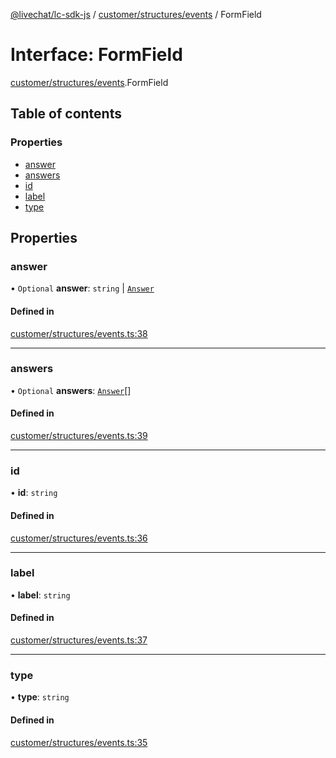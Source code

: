 [@livechat/lc-sdk-js](../README.md) / [customer/structures/events](../modules/customer_structures_events.md) / FormField

# Interface: FormField

[customer/structures/events](../modules/customer_structures_events.md).FormField

## Table of contents

### Properties

- [answer](customer_structures_events.FormField.md#answer)
- [answers](customer_structures_events.FormField.md#answers)
- [id](customer_structures_events.FormField.md#id)
- [label](customer_structures_events.FormField.md#label)
- [type](customer_structures_events.FormField.md#type)

## Properties

### answer

• `Optional` **answer**: `string` \| [`Answer`](customer_structures_events.Answer.md)

#### Defined in

[customer/structures/events.ts:38](https://github.com/livechat/lc-sdk-js/blob/5f5afdd/src/customer/structures/events.ts#L38)

___

### answers

• `Optional` **answers**: [`Answer`](customer_structures_events.Answer.md)[]

#### Defined in

[customer/structures/events.ts:39](https://github.com/livechat/lc-sdk-js/blob/5f5afdd/src/customer/structures/events.ts#L39)

___

### id

• **id**: `string`

#### Defined in

[customer/structures/events.ts:36](https://github.com/livechat/lc-sdk-js/blob/5f5afdd/src/customer/structures/events.ts#L36)

___

### label

• **label**: `string`

#### Defined in

[customer/structures/events.ts:37](https://github.com/livechat/lc-sdk-js/blob/5f5afdd/src/customer/structures/events.ts#L37)

___

### type

• **type**: `string`

#### Defined in

[customer/structures/events.ts:35](https://github.com/livechat/lc-sdk-js/blob/5f5afdd/src/customer/structures/events.ts#L35)
